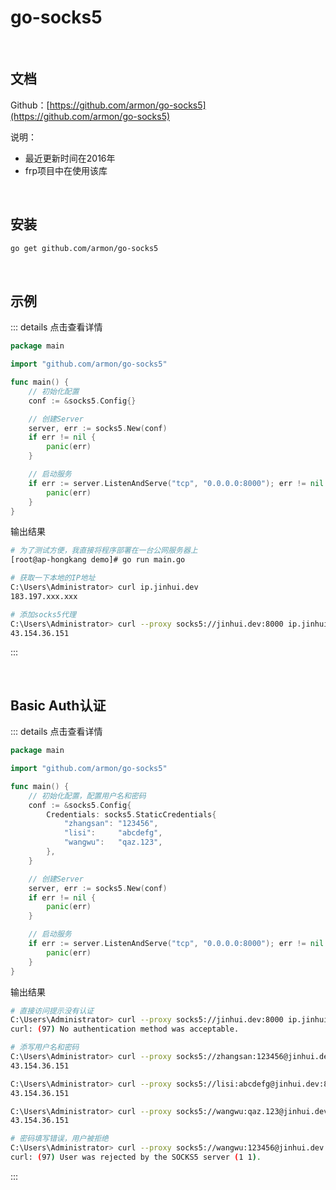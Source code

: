 # go-socks5

<br />

## 文档

Github：[https://github.com/armon/go-socks5](https://github.com/armon/go-socks5)

说明：

* 最近更新时间在2016年
* frp项目中在使用该库

<br />

## 安装

```bash
go get github.com/armon/go-socks5
```

<br />

## 示例

::: details 点击查看详情

```go
package main

import "github.com/armon/go-socks5"

func main() {
	// 初始化配置
	conf := &socks5.Config{}

	// 创建Server
	server, err := socks5.New(conf)
	if err != nil {
		panic(err)
	}

	// 启动服务
	if err := server.ListenAndServe("tcp", "0.0.0.0:8000"); err != nil {
		panic(err)
	}
}
```

输出结果

```bash
# 为了测试方便，我直接将程序部署在一台公网服务器上
[root@ap-hongkang demo]# go run main.go

# 获取一下本地的IP地址
C:\Users\Administrator> curl ip.jinhui.dev                             
183.197.xxx.xxx

# 添加socks5代理
C:\Users\Administrator> curl --proxy socks5://jinhui.dev:8000 ip.jinhui.dev 
43.154.36.151
```

:::

<br />

## Basic Auth认证

::: details 点击查看详情

```go
package main

import "github.com/armon/go-socks5"

func main() {
	// 初始化配置，配置用户名和密码
	conf := &socks5.Config{
		Credentials: socks5.StaticCredentials{
			"zhangsan": "123456",
			"lisi":     "abcdefg",
			"wangwu":   "qaz.123",
		},
	}

	// 创建Server
	server, err := socks5.New(conf)
	if err != nil {
		panic(err)
	}

	// 启动服务
	if err := server.ListenAndServe("tcp", "0.0.0.0:8000"); err != nil {
		panic(err)
	}
}
```

输出结果

```bash
# 直接访问提示没有认证
C:\Users\Administrator> curl --proxy socks5://jinhui.dev:8000 ip.jinhui.dev
curl: (97) No authentication method was acceptable.

# 添写用户名和密码
C:\Users\Administrator> curl --proxy socks5://zhangsan:123456@jinhui.dev:8000 ip.jinhui.dev
43.154.36.151

C:\Users\Administrator> curl --proxy socks5://lisi:abcdefg@jinhui.dev:8000 ip.jinhui.dev
43.154.36.151

C:\Users\Administrator> curl --proxy socks5://wangwu:qaz.123@jinhui.dev:8000 ip.jinhui.dev
43.154.36.151

# 密码填写错误，用户被拒绝
C:\Users\Administrator> curl --proxy socks5://wangwu:123456@jinhui.dev:8000 ip.jinhui.dev
curl: (97) User was rejected by the SOCKS5 server (1 1).
```

:::
